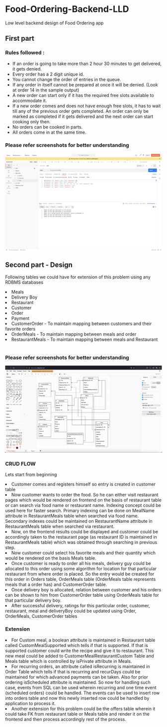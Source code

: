 # Food-Ordering-Backend-LLD
Low level backend design of Food Ordering app 

## First part<br>
### Rules followed : 
- If an order is going to take more than 2 hour 30 minutes to get delivered, it gets denied.
- Every order has a 2 digit unique id.
- You cannot change the order of entries in the queue.
- If any order in itself cannot be prepared at once it will be denied. (Look at order 14 in the sample output)
- A new order can start only if it has the required free slots available to accommodate it.
- If a new order comes and does not have enough free slots, it has to wait till any of the previous order gets completed. An order can only be marked as completed if it gets delivered and the next order can start cooking only then.
- No orders can be cooked in parts.
- All orders come in at the same time.<br>


### Please refer screenshots for better understanding <br>
![alt text](https://github.com/xidddekate/Food-Ordering-Backend-LLD/blob/main/Screenshot%202021-12-04%20at%2011.36.21%20AM.png)

## Second part - Design


Following tables we could have for extension of this problem using any RDBMS databases<br>
<li>Meals</li>
<li>Delivery Boy</li>
<li>Restaurant</li>
<li>Customer</li>
<li>Order</li>
<li>Payment</li>
<li> CustomerOrder - To maintain mapping between customers and their favorite orders</li>
<li> OrderMeals - To maintain mapping between meals and order</li>
<li> RestaurantMeals - To maintain mapping between meals and Restaurant</li><br>

### Please refer screenshots for better understanding<br>
![alt text](https://github.com/xidddekate/Food-Ordering-Backend-LLD/blob/main/Screenshot%202021-12-05%20at%2010.34.33%20PM.png)
### CRUD FLOW

Lets start from beginning
<li> Customer comes and registers himself so entry is created in customer table</li>
<li> Now customer wants to order the food. So he can either visit restaurant pages which would be rendered on frontend on the basis of restaurant table or can search via food name or restaurant name.
Indexing concept could be used here for faster search. Primary indexing can be done on MealName attribute in RestaurantMeals table when searched via food name. 
Secondary indexes could be maintained on RestaurantName attribute in RestaurantMeals table when searched via restaurant. </li>
<li> Now, on the frontend results could be displayed and customer could be accordingly taken to the restaurant page (as restaurant ID is maintained in RestaurantMeals table) which was obtained through searching in previous step.</li>
<li> Now customer could select his favorite meals and their quantity which would be rendered on the basis Meals table.</li>
<li> Once customer is ready to order all his meals, delivery guy could be allocated to this order using some algorithm for location for that particular restaurant from where order is placed. So the entry would be created for this order in Orders table, OrderMeals table (OrderMeals table represents meals that a order has) and CustomerOrder table.</li>
<li>Once delivery boy is allocated, relation between customer and his orders can be shown to him from CustomerOrder table using OrderMeals table for that particular delivery boy.</li>
<li> After successful delivery, ratings for this particular order, customer, restaurant, meal and deliveryBoy could be updated using Order, OrderMeals, CustomerOrder tables </li>

### Extension
<li>For Custom meal, a boolean attribute is maintained in Restaurant table called CustomMealSupported which tells if that is supported. If that is supported customer could write the recipe and give it to restaurant. This new meal could be added to CustomerMealRestaurantCustom Table and Meals table which is controlled by isPrivate attribute in Meals. </li>
<li> For recurring orders, an attribute called isRecurring is maintained in Order Table which tells if that is recurring and recurDays could be maintained for which advanced payments can be taken. Also for prior ordering isScheduled attribute is maintained. So now for handling such case, events from SQL can be used wherein recurring and one time event (scheduled orders) could be handled. The events can be used to insert row into orders table and now this newly inserted row could be handled by application to process it.  </li>
<li> Another extension for this problem could be the offers table wherein it could take FK from restaurant table or Meals table and render it on the frontend and then process accordingly rest of the process.</li>
